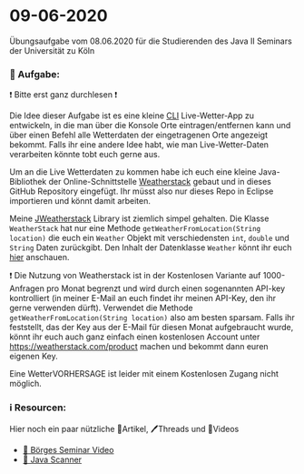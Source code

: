# 09-06-2020

Übungsaufgabe vom 08.06.2020 für die Studierenden des Java II Seminars der Universität zu Köln

### 📝 Aufgabe:

❗ Bitte erst ganz durchlesen ❗

Die Idee dieser Aufgabe ist es eine kleine [CLI](https://de.wikipedia.org/wiki/Kommandozeile) Live-Wetter-App zu entwickeln, in die man über die Konsole Orte eintragen/entfernen kann und über einen Befehl alle Wetterdaten der eingetragenen Orte angezeigt bekommt.
Falls ihr eine andere Idee habt, wie man Live-Wetter-Daten verarbeiten könnte tobt euch gerne aus.

Um an die Live Wetterdaten zu kommen habe ich euch eine kleine Java-Bibliothek der Online-Schnittstelle [Weatherstack](https://weatherstack.com/) gebaut und in dieses GitHub Repository eingefügt. Ihr müsst also nur dieses Repo in Eclipse importieren und könnt damit arbeiten.

Meine [JWeatherstack](https://github.com/DDemmer1/JWeatherstack) Library ist ziemlich simpel gehalten. Die Klasse ```WeatherStack``` hat nur eine Methode ```getWeatherFromLocation(String location)``` die euch ein ```Weather``` Objekt mit verschiedensten ```int```, ```double``` und ```String``` Daten zurückgibt. 
Den Inhalt der Datenklasse ```Weather``` könnt ihr euch [hier](https://github.com/DDemmer1/JWeatherstack/tree/master/WeatherApi/src/de/demmer/dennis/weatherstack/model) anschauen.

❗ Die Nutzung von Weatherstack ist in der Kostenlosen Variante auf 1000-Anfragen pro Monat begrenzt und wird durch einen sogenannten API-key kontrolliert (in meiner E-Mail an euch findet ihr meinen API-Key, den ihr gerne verwenden dürft).  Verwendet die Methode ```getWeatherFromLocation(String location)``` also am besten sparsam. Falls ihr feststellt, das der Key aus der E-Mail für diesen Monat aufgebraucht wurde, könnt ihr euch auch ganz einfach einen kostenlosen Account unter https://weatherstack.com/product machen und bekommt dann euren eigenen Key.

Eine WetterVORHERSAGE ist leider mit einem Kostenlosen Zugang nicht möglich.

    
### ℹ️ Resourcen:
Hier noch ein paar nützliche 📃Artikel, 🖊️Threads und 🎥Videos

- [🎥 Börges Seminar Video](https://uni-koeln.sciebo.de/s/CnL5Cg1opl8QceE)
- [📃 Java Scanner](https://www.w3schools.com/java/java_user_input.asp)


